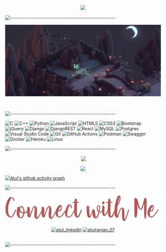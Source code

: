 <!-- ----------- HEAD SECTION ------------ -->

<!-- ![banner.png](./images/github-banner.png)

![-----------------------------------------------------](https://raw.githubusercontent.com/andreasbm/readme/master/assets/lines/cloudy.png) -->

<p align="center">
  <img src="https://readme-typing-svg.herokuapp.com?color=ec9783&size=30&center=true&vCenter=true&width=550&height=70&lines=Hey+There+👋🏻+I'm+Aryaman;+Open+Source+Enthusiast+☀;Full+Stack+Developer+💻;">
</p>

![-----------------------------------------------------](https://raw.githubusercontent.com/andreasbm/readme/master/assets/lines/cloudy.png)

![background.png](./images/github-back.png)

<br>

![-----------------------------------------------------](https://raw.githubusercontent.com/andreasbm/readme/master/assets/lines/cloudy.png)

<!-- ----------- HEAD SECTION END ------------ -->

<!-- ----------- TECH STACK SECTION ------------ -->

![C](https://img.shields.io/badge/c-%2300599C.svg?style=for-the-badge&logo=c&logoColor=white) ![C++](https://img.shields.io/badge/c++-%2300599C.svg?style=for-the-badge&logo=c%2B%2B&logoColor=white) ![Python](https://img.shields.io/badge/python-3670A0?style=for-the-badge&logo=python&logoColor=ffdd54) ![JavaScript](https://img.shields.io/badge/javascript-%23323330.svg?style=for-the-badge&logo=javascript&logoColor=%23F7DF1E) ![HTML5](https://img.shields.io/badge/html5-%23E34F26.svg?style=for-the-badge&logo=html5&logoColor=white) ![CSS3](https://img.shields.io/badge/css3-%231572B6.svg?style=for-the-badge&logo=css3&logoColor=white) ![Bootstrap](https://img.shields.io/badge/bootstrap-%23563D7C.svg?style=for-the-badge&logo=bootstrap&logoColor=white) ![jQuery](https://img.shields.io/badge/jquery-%230769AD.svg?style=for-the-badge&logo=jquery&logoColor=white) ![Django](https://img.shields.io/badge/django-%23092E20.svg?style=for-the-badge&logo=django&logoColor=white) ![DjangoREST](https://img.shields.io/badge/DJANGO-REST-ff1709?style=for-the-badge&logo=django&logoColor=white&color=ff1709&labelColor=gray) ![React](https://img.shields.io/badge/react-%2320232a.svg?style=for-the-badge&logo=react&logoColor=%2361DAFB) ![MySQL](https://img.shields.io/badge/mysql-%2300f.svg?style=for-the-badge&logo=mysql&logoColor=white) ![Postgres](https://img.shields.io/badge/postgres-%23316192.svg?style=for-the-badge&logo=postgresql&logoColor=white) ![Visual Studio Code](https://img.shields.io/badge/Visual%20Studio%20Code-0078d7.svg?style=for-the-badge&logo=visual-studio-code&logoColor=white) ![Git](https://img.shields.io/badge/git-%23F05033.svg?style=for-the-badge&logo=git&logoColor=white) ![GitHub Actions](https://img.shields.io/badge/githubactions-%232671E5.svg?style=for-the-badge&logo=githubactions&logoColor=white) ![Postman](https://img.shields.io/badge/Postman-FF6C37?style=for-the-badge&logo=postman&logoColor=white) ![Swagger](https://img.shields.io/badge/-Swagger-%23Clojure?style=for-the-badge&logo=swagger&logoColor=white) ![Docker](https://img.shields.io/badge/docker-%230db7ed.svg?style=for-the-badge&logo=docker&logoColor=white) ![Heroku](https://img.shields.io/badge/heroku-%23430098.svg?style=for-the-badge&logo=heroku&logoColor=white) ![Linux](https://img.shields.io/badge/Linux-FCC624?style=for-the-badge&logo=linux&logoColor=black)

![-----------------------------------------------------](https://raw.githubusercontent.com/andreasbm/readme/master/assets/lines/cloudy.png)

<!-- ----------- TECH STACK SECTION END------------ -->

<!-- ----------- GITHUB STATS SECTION ------------ -->

<p align ="center">&nbsp;<img align="center" src="https://github-readme-stats.vercel.app/api?username=atul-007&show_icons=true&count_private=true&theme=aura_dark" />

<p align="center"><img align="center" src="https://streak-stats.demolab.com?user=atul-007&theme=onedark_duo" />

[![Atul's github activity graph](https://github-readme-activity-graph.vercel.app/graph?username=atul-007)](https://github.com/atul-007/github-readme-activity-graph)


![-----------------------------------------------------](https://raw.githubusercontent.com/andreasbm/readme/master/assets/lines/cloudy.png)

<!-- ----------- GITHUB STATS SECTION END ------------ -->

<!-- ----------- CONNECT WITH ME SECTION ------------ -->

![connect-with-me.png](./images/connect-with-me.png)

<p align="center">
<a href="https://www.linkedin.com/in/atul-ranjan-25a277230/" target="blank"><img align="center" src="https://img.shields.io/badge/LinkedIn-0077B5?style=for-the-badge&logo=linkedin&logoColor=white" alt="atul_linkedIn"/></a> <a href="https://www.instagram.com/atulranjan_07/" target="blank"><img align="center" src="https://img.shields.io/badge/Instagram-E4405F?style=for-the-badge&logo=instagram&logoColor=white" alt="atulranjan_07" /></a>
<br>
<br>

</p>

![-----------------------------------------------------](https://raw.githubusercontent.com/andreasbm/readme/master/assets/lines/cloudy.png)

<!-- ----------- CONNECT WITH ME SECTION END ------------ -->

[instagram]: https://www.instagram.com/atulranjan_07/
[linkedin]: https://www.linkedin.com/in/atul-ranjan-25a277230/
[github]:https://github.com/atul-007
[gmail]:mailto:atulranjan789@gmail.com
